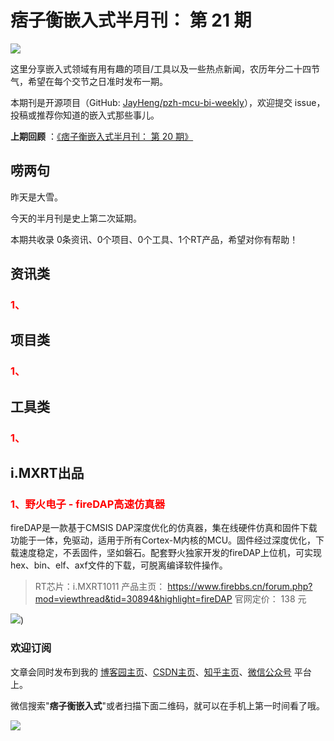 # 痞子衡嵌入式半月刊： 第 21 期

![](http://henjay724.com/image/cnblogs/pzh_mcu_bi_weekly.PNG)

这里分享嵌入式领域有用有趣的项目/工具以及一些热点新闻，农历年分二十四节气，希望在每个交节之日准时发布一期。

本期刊是开源项目（GitHub: [JayHeng/pzh-mcu-bi-weekly](https://github.com/JayHeng/pzh-mcu-bi-weekly)），欢迎提交 issue，投稿或推荐你知道的嵌入式那些事儿。

**上期回顾** ：[《痞子衡嵌入式半月刊： 第 20 期》](https://www.cnblogs.com/henjay724/p/14021089.html)

## 唠两句

昨天是大雪。

今天的半月刊是史上第二次延期。

本期共收录 0条资讯、0个项目、0个工具、1个RT产品，希望对你有帮助！

## 资讯类

### <font color="red">1、</font>



## 项目类

### <font color="red">1、</font>




## 工具类

### <font color="red">1、</font>

## i.MXRT出品

### <font color="red">1、野火电子 - fireDAP高速仿真器</font>

fireDAP是一款基于CMSIS DAP深度优化的仿真器，集在线硬件仿真和固件下载功能于一体，免驱动，适用于所有Cortex-M内核的MCU。固件经过深度优化，下载速度稳定，不丢固件，坚如磐石。配套野火独家开发的fireDAP上位机，可实现hex、bin、elf、axf文件的下载，可脱离编译软件操作。

> RT芯片：i.MXRT1011
> 产品主页： https://www.firebbs.cn/forum.php?mod=viewthread&tid=30894&highlight=fireDAP
> 官网定价： 138 元

![](http://henjay724.com/image/cnblogs/fireDAP_view.PNG))

### 欢迎订阅

文章会同时发布到我的 [博客园主页](https://www.cnblogs.com/henjay724/)、[CSDN主页](https://blog.csdn.net/henjay724)、[知乎主页](https://www.zhihu.com/people/henjay724)、[微信公众号](http://weixin.sogou.com/weixin?type=1&query=痞子衡嵌入式) 平台上。

微信搜索"__痞子衡嵌入式__"或者扫描下面二维码，就可以在手机上第一时间看了哦。

![](http://henjay724.com/image/github/pzhMcu_qrcode_258x258.jpg)


